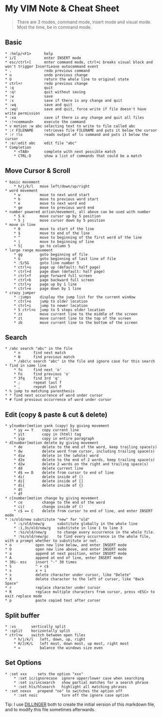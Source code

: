 # My VIM Note & Cheat Sheet
>There are 3 modes, command mode, insert mode and visual mode. Most the time, be in command mode.

## Basic
    * :help/<F1>      help
    * i/I             enter INSERT mode
    * esc/ctrl+[      enter command mode, ctrl+c breaks visual block and won't trigger InsertLeave autocommand event
    * .               redo previous command
    * u               undo previous change
    * U               return the whole line to original state
    * ctrl+r          redo previous change
    * :q              quit
    * :q!             quit without saving
    * :w              save
    * :x              save if there is any change and quit
    * :wq             save and quit
    * :wq!            save and quit, force write if file doesn't have write permission
    * :xa             save if there is any change and quit all files
    * :!<command>     execute the command
    * v motion :w abc selecting text to write to file called abc
    * :r FILENAME     retrieves file FILENAME and puts it below the cursor
    * :r !ls          reads output of ls command and puts it below the cursor
    * :e/:edit abc    edit file "abc"
    * Completion
        * <TAB>       complete with next possible match
        * CTRL-D      show a list of commands that could be a match

## Move Cursor & Scroll
    * basic movement
        * h/j/k/l   move left/down/up/right
    * word movement
        * w         move to next word start
        * b         move to previous word start
        * e         move to next word end
        * ge        move to previous word end
    * number powered action/movement, all above can be used with number
        * 5 k       move cursor up by 5 position
        * 5 j       move cursor down by 5 position
    * move in line
        * 0         move to start of the line
        * $         move to end of the line
        * ^         move to beginning of the first word of the line
        * |         move to beginning of line
        * 5|        go to column 5
    * large range movement
        * gg        goto beginning of file
        * G         goto beginning of last line of file
        * :5/5G     goto line number 5
        * ctrl+u    page up (default: half page)
        * ctrl+d    page down (default: half page)
        * ctrl+f    page forward full screen
        * ctrl+b    page backward full screen
        * ctrl+y    page up by 1 line
        * ctrl+e    page down by 1 line
    * crazy jumper
        * :jumps    display the jump list for the current window
        * ctrl+o    jump to older location
        * ctrl+i    jump to newer location
        * 5 ctrl+o  jump to 5 steps older location
        * zz        move current line to the middle of the screen
        * zt        move current line to the top of the screen
        * zb        move current line to the bottom of the screen

## Search
    * /abc search "abc" in the file
        * n      find next match
        * N      find previous match
        * /abc\c search "abc" in the file and ignore case for this search
    * find in same line
        * fo     find next 'o'
        * Fo     find previous 'o'
        * 3fq    find 3rd 'q'
        * ;      repeat last f
        * ,      repeat last F
    * % jump to matching parenthesis
    * * find next occurrence of word under cursor
    * # find previous occurrence of word under cursor

## Edit (copy & paste & cut & delete)
    * y[number]motion yank (copy) by giving movement
        * yy == Y    copy current line
        * yit        copy in (html) tag
        * yip        copy in entire paragraph
    * d[number]motion delete by giving movement
        * de         delete to the end of the word, keep trailing space(s)
        * dw         delete word from cursor, including trailing space(s)
        * diw        delete in the (whole) word
        * d2e        delete to the end of 2 words, keep trailing space(s)
        * d2w        delete 2 words on the right and trailing space(s)
        * dd         delete current line
        * d$ == D    delete from cursor to end of line
        * di(        delete inside of ()
        * di[        delete inside of []
        * di{        delete inside of {}
        * dt
        * df
    * c[number]motion change by giving movement
        * ce         change to the end of the word
        * ci(        change inside of ()
        * c$ == C    delete from cursor to end of line, and enter INSERT mode
    * :s/old/new substitute "new" for "old"
        * :s/old/new/g      substitute globally in the whole line
        * :1,3s/old/new/g   substitute in line 1 to line 3
        * :%s/old/new/g     to change every occurrence in the whole file.
        * :%s/old/new/gc    to find every occurrence in the whole file, with a prompt whether to substitute or not.
    * o           open new line below, and enter INSERT mode
    * O           open new line above, and enter INSERT mode
    * a           append at next position, enter INSERT mode
    * A           append at end of line, enter INSERT mode
    * 30i- esc    insert "-" 30 times
    * S           ^ + c$
    * s           x + i
    * x           delete character under cursor, like "Delete"
    * X           delete character to the left of cursor, like "Back Space"
    * r           replace character under cursor
    * R           replace multiple characters from cursor, press <ESC> to exit replace mode
    * p           paste copied text after cursor

## Split buffer
    * :vs       vertically split
    * :split    horizontally split
    * ctrl+w    switch between open files
        * h/j/k/l   left, down, up, right
        * H/J/K/L   left most, down most, up most, right most
        * =         balance the windows size even

## Set Options
    * :set xxx     sets the option "xxx"
        * :set ic/ignorecase  ignore upper/lower case when searching
        * :set is/incsearch   show partial matches for a search phrase
        * :set hls/hlsearch   highlight all matching phrases
    * :set noxxx   prepend "no" to switches the option off
        * :set noic           turn off the ignore case option

Tip: I use [DILLINGER](http://dillinger.io/) both to create the initial version of this markdown file, and to modify this file sometimes afterwards.

[//]: # (Reference links used in the body of this note, which were stripped out by markdown processor. All comments won't be seen after rendering. SO post for comments in markdown - http://stackoverflow.com/questions/4823468/store-comments-in-markdown-syntax)

   [DILLINGER]: <http://dillinger.io/>
